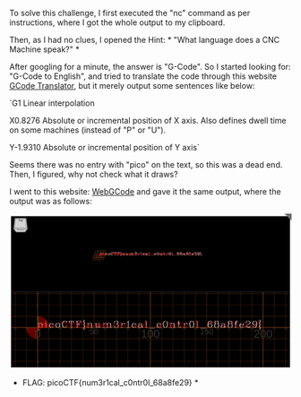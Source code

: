 
To solve this challenge, I first executed the "nc" command as per instructions, where I got the whole output to my clipboard.


Then, as I had no clues, I opened the Hint: * "What language does a CNC Machine speak?" * 

After googling for a minute, the answer is "G-Code". So I started looking for: "G-Code to English", and tried to translate the code through this website [GCode Translator](https://gorest.co.in/tools/gcode-translator.html), but it merely output some sentences like below:


`G1
Linear interpolation

X0.8276
Absolute or incremental position of X axis. Also defines dwell time on some machines (instead of "P" or "U").

Y-1.9310
Absolute or incremental position of Y axis`



Seems there was no entry with "pico" on the text, so this was a dead end. Then, I figured, why not check what it draws?


I went to this website: [WebGCode](https://nraynaud.github.io/webgcode/) and gave it the same output, where the output was as follows:

![Solution](flag.png)

* FLAG: picoCTF{num3r1cal_c0ntr0l_68a8fe29} * 

